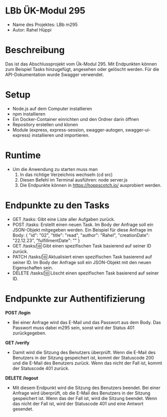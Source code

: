 # LBb ÜK-Modul 295

- Name des Projektes: LBb m295
- Autor: Rahel Hüppi

# Beschreibung
Das ist das Abschlussprojekt vom Ük-Modul 295. Mit Endpunkten können zum Beispiel Tasks hinzugefügt, angesehen oder gelöscht werden. Für die API-Dokumentation wurde Swagger verwendet. 

# Setup
- Node.js auf dem Computer installieren
- npm installieren
- Ein Docker-Container einrichten und den Ordner darin öffnen
- Repository erstellen und klonen
- Module (express, express-session, swagger-autogen, swagger-ui-express) installieren und importieren.

# Runtime
- Um die Anwendung zu starten muss man 
  1. In das richtige Verzeichnis wechseln (cd src)
  2. Diesen Befehl im Terminal ausführen: node server.js
  3. Die Endpunkte können in https://hoppscotch.io/ ausprobiert werden. 

# Endpunkte zu den Tasks
- GET /tasks: Gibt eine Liste aller Aufgaben zurück.
- POST /tasks: Erstellt einen neuen Task. Im Body der Anfrage soll ein JSON-Objekt mitgegeben werden. Ein Beispiel für diese Anfrage im Body: { "id": "02", "title": "read", "author": "Rahel", "creationDate": "22.12.23", "fulfillmentDate": "" }
- GET /tasks/:id: Gibt einen spezifischen Task basierend auf seiner ID zurück.
- PATCH /tasks/:id: Aktualisiert einen spezifischen Task basierend auf seiner ID. Im Body der Anfrage soll ein JSON-Objekt mit den neuen Eigenschaften sein.
- DELETE /tasks/:id: Löscht einen spezifischen Task basierend auf seiner ID.

# Endpunkte zur Authentifizierung
**POST /login**
- Bei einer Anfrage wird das E-Mail und das Passwort aus dem Body. Das Passwort muss dabei m295 sein, sonst wird der Status 401 zurückgegeben.

**GET /verify**
- Damit wird die Sitzung des Benutzers überprüft. Wenn die E-Mail des Benutzers in der Sitzung gespeichert ist, kommt der Statuscode 200 und die E-Mail des Benutzers zurück. Wenn das nicht der Fall ist, kommt der Statuscode 401 zurück.


**DELETE /logout**
- Mit diesem Endpunkt wird die Sitzung des Benutzers beendet. Bei einer Anfrage wird überprüft, ob die E-Mail des Benutzers in der Sitzung gespeichert ist. Wenn das der Fall ist, wird die Sitzung beendet. Wenn das nicht der Fall ist, wird der Statuscode 401 und eine Antwort gesendet.